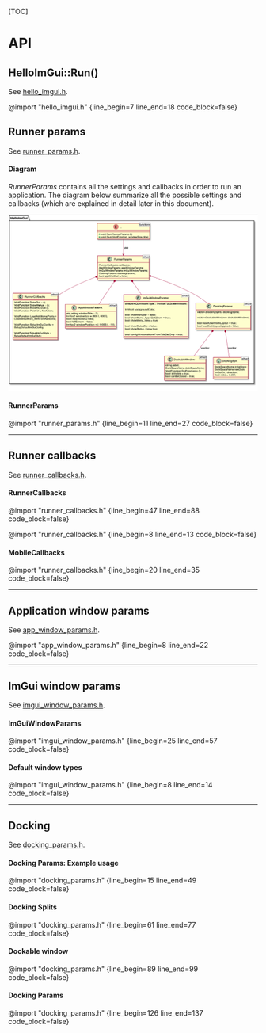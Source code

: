 [TOC]

# API

## HelloImGui::Run()

See [hello_imgui.h](hello_imgui.h).

@import "hello_imgui.h" {line_begin=7 line_end=18 code_block=false}

## Runner params

See [runner_params.h](runner_params.h).

#### Diagram

_RunnerParams_ contains all the settings and callbacks in order to run an application. 
The diagram below summarize all the possible settings and callbacks (which are explained in detail later in this document).

![a](doc_src/hello_imgui_diagram.png)

#### RunnerParams

@import "runner_params.h" {line_begin=11 line_end=27 code_block=false}

----

## Runner callbacks

See [runner_callbacks.h](runner_callbacks.h).

#### RunnerCallbacks

@import "runner_callbacks.h" {line_begin=47 line_end=88 code_block=false}

@import "runner_callbacks.h" {line_begin=8 line_end=13 code_block=false}

#### MobileCallbacks

@import "runner_callbacks.h" {line_begin=20 line_end=35 code_block=false}

----

## Application window params

See [app_window_params.h](app_window_params.h).

@import "app_window_params.h" {line_begin=8 line_end=22 code_block=false}

----

## ImGui window params

See [imgui_window_params.h](imgui_window_params.h).

#### ImGuiWindowParams

@import "imgui_window_params.h" {line_begin=25 line_end=57 code_block=false}

#### Default window types

@import "imgui_window_params.h" {line_begin=8 line_end=14 code_block=false}

----

## Docking

See [docking_params.h](docking_params.h).

#### Docking Params: Example usage

@import "docking_params.h" {line_begin=15 line_end=49 code_block=false}

#### Docking Splits

@import "docking_params.h" {line_begin=61 line_end=77 code_block=false}

#### Dockable window

@import "docking_params.h" {line_begin=89 line_end=99 code_block=false}

#### Docking Params

@import "docking_params.h" {line_begin=126 line_end=137 code_block=false}



